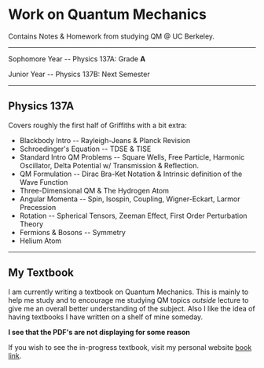 # Work on Quantum Mechanics

Contains Notes & Homework from studying QM @ UC Berkeley. 

---

Sophomore Year -- Physics 137A: Grade **A**

Junior Year -- Physics 137B: Next Semester

---

Physics 137A
---

Covers roughly the first half of Griffiths with a bit extra: 

- Blackbody Intro -- Rayleigh-Jeans & Planck Revision
- Schroedinger's Equation -- TDSE & TISE 
- Standard Intro QM Problems -- Square Wells, Free Particle, Harmonic
  Oscillator, Delta Potential w/ Transmission & Reflection. 
- QM Formulation -- Dirac Bra-Ket Notation & Intrinsic definition of the Wave
  Function
- Three-Dimensional QM & The Hydrogen Atom
- Angular Momenta -- Spin, Isospin, Coupling, Wigner-Eckart, Larmor Precession
- Rotation -- Spherical Tensors, Zeeman Effect, First Order Perturbation Theory
- Fermions & Bosons -- Symmetry
- Helium Atom

--- 

My Textbook
---

I am currently writing a textbook on Quantum Mechanics. This is mainly to help
me study and to encourage me studying QM topics *outside* lecture to give me an
overall better understanding of the subject. Also I like the idea of having
textbooks I have written on a shelf of mine someday. 

**I see that the PDF's are not displaying for some reason** 

If you wish to see the in-progress textbook, visit my personal website [book
link](https://dev-undergrad.dev/book/main.pdf). 



